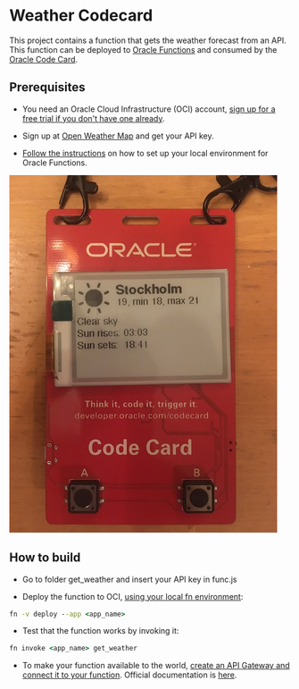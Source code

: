 # Weather Codecard

This project contains a function that gets the weather forecast from an API. This function can be deployed to [Oracle Functions](https://docs.cloud.oracle.com/en-us/iaas/Content/Functions/Concepts/functionsoverview.htm) and consumed by the [Oracle Code Card](https://developer.oracle.com/codecard/).

## Prerequisites

* You need an Oracle Cloud Infrastructure (OCI) account, [sign up for a free trial if you don't have one already](https://myservices.us.oraclecloud.com/mycloud/signup?language=en).

* Sign up at [Open Weather Map](https://home.openweathermap.org/users/sign_up) and get your API key.

* [Follow the instructions](https://www.oracle.com/webfolder/technetwork/tutorials/infographics/oci_functions_local_quickview/functions_quickview_top/functions_quickview/index.html#) on how to set up your local environment for Oracle Functions.

![Code Card](codecard.jpg)

## How to build

* Go to folder get_weather and insert your API key in func.js

* Deploy the function to OCI, [using your local fn environment](https://www.oracle.com/webfolder/technetwork/tutorials/infographics/oci_functions_local_quickview/functions_quickview_top/functions_quickview/index.html#): 

```cmd
fn -v deploy --app <app_name>
```

* Test that the function works by invoking it:

```cmd
fn invoke <app_name> get_weather
```

* To make your function available to the world, [create an API Gateway and connect it to your function](https://blogs.oracle.com/developers/creating-your-first-api-gateway-in-the-oracle-cloud). Official documentation is [here](https://docs.cloud.oracle.com/en-us/iaas/Content/APIGateway/Tasks/apigatewayusingfunctionsbackend.htm).

